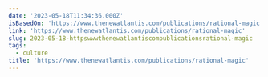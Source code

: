 ```yaml
---
date: '2023-05-18T11:34:36.000Z'
isBasedOn: 'https://www.thenewatlantis.com/publications/rational-magic'
link: 'https://www.thenewatlantis.com/publications/rational-magic'
slug: 2023-05-18-httpswwwthenewatlantiscompublicationsrational-magic
tags:
  - culture
title: 'https://www.thenewatlantis.com/publications/rational-magic'
---
```


